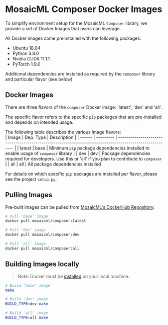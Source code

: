 # MosaicML Composer Docker Images

To simplify environment setup for the MosaicML `Composer` library, we provide a set of Docker Images that users can
leverage.

All Docker images come preinstalled with the following packages:
* Ubuntu 18.04
* Python 3.8.0
* Nvidia CUDA 11.1.1
* PyTorch 1.9.0

Additional dependencies are installed as required by the `composer` library and particular flavor (see below)

## Docker Images

There are three flavors of the `composer` Docker image: 'latest', 'dev' and 'all'.

The specific flavor refers to the specific `pip` packages that are pre-installed and depends on intended usage.

The following table describes the various image flavors:  
| Image  | Dep. Type | Description                                                                                              |
| ------ | --------- | -------------------------------------------------------------------------------------------------------- |
| latest | base      | Minimum `pip` package dependencies installed to enable usage of `composer` library                       |
| dev    | dev       | Package dependencies required for developers.  Use this or 'all' if you plan to contribute to `composer` |
| all    | all       | All package dependencies installed

For details on which specific `pip` packages are installed per flavor, please see the project `setup.py`.

## Pulling Images

Pre-built images can be pulled from [MosaicML's DockerHub Repository](https://hub.docker.com/r/mosaicml/composer):

```bash
# Pull 'base' image
docker pull mosaicml/composer:latest

# Pull 'dev' image
docker pull mosaicml/composer:dev

# Pull 'all' image
docker pull mosaicml/composer:all
```

## Building Images locally

> Note: Docker must be [installed](https://docs.docker.com/get-docker/) on your local machine.

```bash
# Build 'base' image
make

# Build 'dev' image
BUILD_TYPE=dev make

# Build 'all' image
BUILD_TYPE=all make
```

